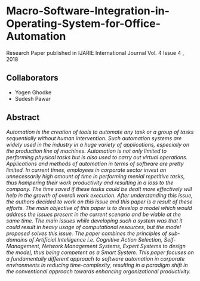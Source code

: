 # Macro-Software-Integration-in-Operating-System-for-Office-Automation
Research Paper published in IJARIE International Journal Vol. 4 Issue 4 , 2018

## Collaborators
* Yogen Ghodke
* Sudesh Pawar

## Abstract
<i>Automation is the creation of tools to automate any task or a group of tasks sequentially without human
intervention. Such automation systems are widely used in the industry in a huge variety of applications, especially
on the production line of machines. Automation is not only limited to performing physical tasks but is also used to
carry out virtual operations. Applications and methods of automation in terms of software are pretty limited. In
current times, employees in corporate sector invest an unnecessarily high amount of time in performing menial
repetitive tasks, thus hampering their work productivity and resulting in a loss to the company. The time saved if
these tasks could be dealt more effectively will help in the growth of overall work execution. After understanding this
issue, the authors decided to work on this issue and this paper is a result of these efforts. The main objective of this
paper is to develop a model which would address the issues present in the current scenario and be viable at the
same time. The main issues while developing such a system was that it could result in heavy usage of computational
resources, but the model proposed solves this issue. The paper combines the principles of sub-domains of Artificial
Intelligence i.e. Cognitive Action Selection, Self-Management, Network Management Systems, Expert Systems to
design the model, thus being competent as a Smart System. This paper focuses on a fundamentally different
approach to software automation in corporate environments in reducing time-complexity, resulting in a paradigm
shift in the conventional approach towards enhancing organizational productivity.</i>
